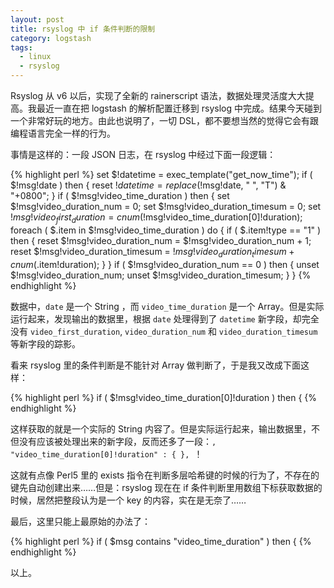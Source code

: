 ```yaml
---
layout: post
title: rsyslog 中 if 条件判断的限制
category: logstash
tags:
  - linux
  - rsyslog
---
```


Rsyslog 从 v6 以后，实现了全新的 rainerscript 语法，数据处理灵活度大大提高。我最近一直在把 logstash 的解析配置迁移到 rsyslog 中完成。结果今天碰到一个非常好玩的地方。由此也说明了，一切 DSL，都不要想当然的觉得它会有跟编程语言完全一样的行为。

事情是这样的：一段 JSON 日志，在 rsyslog 中经过下面一段逻辑：

{% highlight perl %}
    set $!datetime = exec_template("get_now_time");
    if ( $!msg!date ) then {
        reset $!datetime = replace($!msg!date, " ", "T") & "+0800";
    }
    if ( $!msg!video_time_duration ) then {
        set $!msg!video_duration_num = 0;
        set $!msg!video_duration_timesum = 0;
        set $!msg!video_first_duration = cnum($!msg!video_time_duration[0]!duration);
        foreach ( $.item in $!msg!video_time_duration ) do {
            if ( $.item!type == "1" ) then {
                reset $!msg!video_duration_num = $!msg!video_duration_num + 1;
                reset $!msg!video_duration_timesum = $!msg!video_duration_timesum + cnum($.item!duration);
            }
        }
        if ( $!msg!video_duration_num == 0 ) then {
            unset $!msg!video_duration_num;
            unset $!msg!video_duration_timesum;
        }
    }
{% endhighlight %}

数据中，`date` 是一个 String ，而 `video_time_duration` 是一个 Array。但是实际运行起来，发现输出的数据里，根据 `date` 处理得到了 `datetime` 新字段，却完全没有 `video_first_duration`, `video_duration_num` 和 `video_duration_timesum` 等新字段的踪影。

看来 rsyslog 里的条件判断是不能针对 Array 做判断了，于是我又改成下面这样：

{% highlight perl %}
    if ( $!msg!video_time_duration[0]!duration ) then {
{% endhighlight %}

这样获取的就是一个实际的 String 内容了。但是实际运行起来，输出数据里，不但没有应该被处理出来的新字段，反而还多了一段：`, "video_time_duration[0]!duration" : { }, `！

这就有点像 Perl5 里的 exists 指令在判断多层哈希键的时候的行为了，不存在的键先自动创建出来……但是：rsyslog 现在在 if 条件判断里用数组下标获取数据的时候，居然把整段认为是一个 key 的内容，实在是无奈了……

最后，这里只能上最原始的办法了：

{% highlight perl %}
    if ( $msg contains "video_time_duration" ) then {
{% endhighlight %}

以上。
